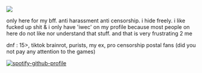 ![](https://files.catbox.moe/dwvpgw.gif)

only here for my bff. anti harassment anti censorship. i hide freely. i like fucked up shit & i only have 'iwec' on my profile because most people on here do not like nor understand that stuff. and that is very frustrating 2 me

dnf : 15>, tiktok brainrot, purists, my ex, pro censorship postal fans (did you not pay any attention to the games)

[![spotify-github-profile](https://spotify-github-profile.kittinanx.com/api/view?uid=autumngray08&cover_image=true&theme=novatorem&show_offline=false&background_color=121212&interchange=false&bar_color=53b14f&bar_color_cover=false)](https://github.com/kittinan/spotify-github-profile)
